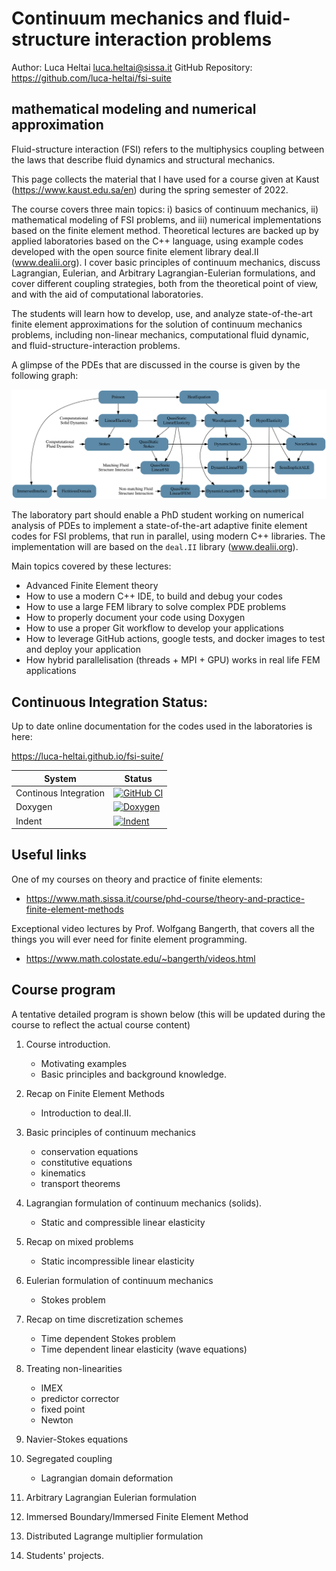 # Continuum mechanics and fluid-structure interaction problems

Author: Luca Heltai <luca.heltai@sissa.it>
GitHub Repository: https://github.com/luca-heltai/fsi-suite
## mathematical modeling and numerical approximation

Fluid-structure interaction (FSI) refers to the multiphysics coupling between
the laws that describe fluid dynamics and structural mechanics. 

This page collects the material that I have used for a course given at Kaust
(https://www.kaust.edu.sa/en) during the spring semester of 2022. 

The course covers three main topics: i) basics of continuum mechanics, ii)
mathematical modeling of FSI problems, and iii) numerical implementations based
on the finite element method. Theoretical lectures are backed up by applied
laboratories based on the C++ language, using example codes developed with the
open source finite element library deal.II (www.dealii.org). I cover basic
principles of continuum mechanics, discuss Lagrangian, Eulerian, and Arbitrary
Lagrangian-Eulerian formulations, and cover different coupling strategies, both
from the theoretical point of view, and with the aid of computational
laboratories.

The students will learn how to develop, use, and analyze state-of-the-art
finite element approximations for the solution of continuum mechanics problems,
including non-linear mechanics, computational fluid dynamic, and
fluid-structure-interaction problems.

A glimpse of the PDEs that are discussed in the course is given by the following 
graph:

![PDEs](./doc/dot_files/serial.svg)

The laboratory part should enable a PhD student working on numerical analysis
of PDEs to implement a state-of-the-art adaptive finite element codes for FSI
problems, that run in parallel, using modern C++ libraries. The implementation
will are based on the `deal.II` library (www.dealii.org).

Main topics covered by these lectures:

- Advanced Finite Element theory
- How to use a modern C++ IDE, to build and debug your codes
- How to use a large FEM library to solve complex PDE problems
- How to properly document your code using Doxygen
- How to use a proper Git workflow to develop your applications
- How to leverage GitHub actions, google tests, and docker images to test and deploy your application
- How hybrid parallelisation (threads + MPI + GPU) works in real life FEM applications

Continuous Integration Status:
-----------------------------

Up to date online documentation for the codes used in the laboratories is here: 

https://luca-heltai.github.io/fsi-suite/

| System | Status                                                                                                                                                                                                                                           |
| ------ | ------------------------------------------------------------------------------------------------------------------------------------------------------------------------------------------------------------------------------------------------ | 
| Continous Integration  | [![GitHub CI](https://github.com/luca-heltai/fsi-suite/actions/workflows/tests.yml/badge.svg)](https://github.com/luca-heltai/fsi-suite/actions/workflows/tests.yml)   |
| Doxygen  | [![Doxygen](https://github.com/luca-heltai/fsi-suite/actions/workflows/doxygen.yml/badge.svg)](https://github.com/luca-heltai/fsi-suite/actions/workflows/doxygen.yml) |
| Indent | [![Indent](https://github.com/luca-heltai/fsi-suite/actions/workflows/indentation.yml/badge.svg)](https://github.com/luca-heltai/fsi-suite/actions/workflows/indentation.yml) |

## Useful links

One of my courses on theory and practice of finite elements:
- https://www.math.sissa.it/course/phd-course/theory-and-practice-finite-element-methods

Exceptional video lectures by Prof. Wolfgang Bangerth, that covers all the
things you will ever need for finite element programming.

- https://www.math.colostate.edu/~bangerth/videos.html

## Course program

A tentative detailed program is shown below 
(this will be updated during the course to reflect the actual course content)

1. Course introduction. 
    - Motivating examples
    - Basic principles and background knowledge.

2. Recap on Finite Element Methods
    - Introduction to deal.II.

3. Basic principles of continuum mechanics 
    - conservation equations 
    - constitutive equations
    - kinematics
    - transport theorems

3. Lagrangian formulation of continuum mechanics (solids).
    - Static and compressible linear elasticity

4. Recap on mixed problems 
    - Static incompressible linear elasticity

5. Eulerian formulation of continuum mechanics
    - Stokes problem

6. Recap on time discretization schemes
    - Time dependent Stokes problem
    - Time dependent linear elasticity (wave equations)
    
7. Treating non-linearities 
    - IMEX
    - predictor corrector
    - fixed point
    - Newton
    
8. Navier-Stokes equations

9. Segregated coupling
    - Lagrangian domain deformation

10. Arbitrary Lagrangian Eulerian formulation

11. Immersed Boundary/Immersed Finite Element Method

12. Distributed Lagrange multiplier formulation

13. Students' projects.

